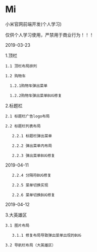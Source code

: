 # Mi
小米官网前端开发(个人学习)

仅供个人学习使用，严禁用于商业行为！！！

2019-03-23

  1.顶栏

    1.1 顶栏布局排列
    
    1.2 购物车

      1.2.1购物车弹出菜单

      1.2.2购物车弹出菜单BUG修复

  2.标题栏

    2.1 标题栏广告logo布局

    2.2 标题栏列表布局

       2.2.1 标题栏弹出菜单

       2.2.2 弹出菜单内布局

       2.2.3 弹出菜单BUG修复

2019-04-11

       2.2.4 分隔符BUG修复
	  
       2.2.5 菜单切换实现
	  
       2.2.6 菜单切换BUG修复

2019-04-12

  3.大英雄区
	
    3.1 图片布局
	  
       3.1.1 修复布局导致弹出菜单出现的BUG

    3.2 导航栏布局（大英雄区）
